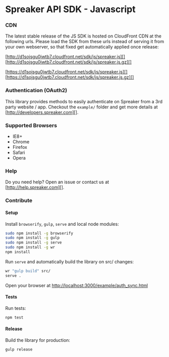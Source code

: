 # Spreaker API SDK - Javascript

### CDN

The latest stable release of the JS SDK is hosted on CloudFront CDN at the following urls. Please load the SDK from these urls instead of serving it from your own webserver, so that fixed get automatically applied once release:

[http://d1sojsgu0jwtb7.cloudfront.net/sdk/js/spreaker.js][]
[http://d1sojsgu0jwtb7.cloudfront.net/sdk/js/spreaker.js.gz][]

[https://d1sojsgu0jwtb7.cloudfront.net/sdk/js/spreaker.js][]
[https://d1sojsgu0jwtb7.cloudfront.net/sdk/js/spreaker.js.gz][]


### Authentication (OAuth2)

This library provides methods to easily authenticate on Spreaker from a 3rd party website / app. Checkout the `example/` folder and get more details at [http://developers.spreaker.com][].


### Supported Browsers

 * IE8+
 * Chrome
 * Firefox
 * Safari
 * Opera


### Help

Do you need help? Open an issue or contact us at [http://help.spreaker.com][].


### Contribute

#### Setup

Install `browserify`, `gulp`, `serve` and local node modules:

```bash
sudo npm install -g browserify
sudo npm install -g gulp
sudo npm install -g serve
sudo npm install -g wr
npm install
```

Run `serve` and automatically build the library on src/ changes:

```bash
wr "gulp build" src/
serve .
```

Open your browser at [http://localhost:3000/example/auth_sync.html](http://localhost:3000/example/auth_sync.html)


#### Tests

Run tests:

```bash
npm test
```


#### Release

Build the library for production:

```bash
gulp release
```
